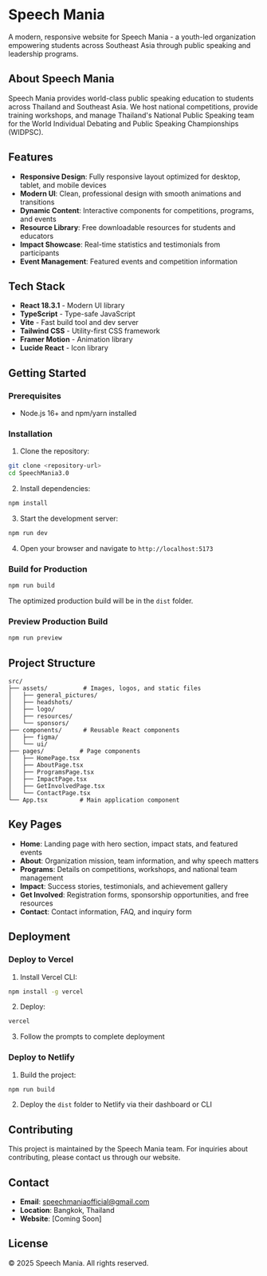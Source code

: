 # Speech Mania

A modern, responsive website for Speech Mania - a youth-led organization empowering students across Southeast Asia through public speaking and leadership programs.

## About Speech Mania

Speech Mania provides world-class public speaking education to students across Thailand and Southeast Asia. We host national competitions, provide training workshops, and manage Thailand's National Public Speaking team for the World Individual Debating and Public Speaking Championships (WIDPSC).

## Features

- **Responsive Design**: Fully responsive layout optimized for desktop, tablet, and mobile devices
- **Modern UI**: Clean, professional design with smooth animations and transitions
- **Dynamic Content**: Interactive components for competitions, programs, and events
- **Resource Library**: Free downloadable resources for students and educators
- **Impact Showcase**: Real-time statistics and testimonials from participants
- **Event Management**: Featured events and competition information

## Tech Stack

- **React 18.3.1** - Modern UI library
- **TypeScript** - Type-safe JavaScript
- **Vite** - Fast build tool and dev server
- **Tailwind CSS** - Utility-first CSS framework
- **Framer Motion** - Animation library
- **Lucide React** - Icon library

## Getting Started

### Prerequisites

- Node.js 16+ and npm/yarn installed

### Installation

1. Clone the repository:
```bash
git clone <repository-url>
cd SpeechMania3.0
```

2. Install dependencies:
```bash
npm install
```

3. Start the development server:
```bash
npm run dev
```

4. Open your browser and navigate to `http://localhost:5173`

### Build for Production

```bash
npm run build
```

The optimized production build will be in the `dist` folder.

### Preview Production Build

```bash
npm run preview
```

## Project Structure

```
src/
├── assets/          # Images, logos, and static files
│   ├── general_pictures/
│   ├── headshots/
│   ├── logo/
│   ├── resources/
│   └── sponsors/
├── components/      # Reusable React components
│   ├── figma/
│   └── ui/
├── pages/          # Page components
│   ├── HomePage.tsx
│   ├── AboutPage.tsx
│   ├── ProgramsPage.tsx
│   ├── ImpactPage.tsx
│   ├── GetInvolvedPage.tsx
│   └── ContactPage.tsx
└── App.tsx         # Main application component
```

## Key Pages

- **Home**: Landing page with hero section, impact stats, and featured events
- **About**: Organization mission, team information, and why speech matters
- **Programs**: Details on competitions, workshops, and national team management
- **Impact**: Success stories, testimonials, and achievement gallery
- **Get Involved**: Registration forms, sponsorship opportunities, and free resources
- **Contact**: Contact information, FAQ, and inquiry form

## Deployment

### Deploy to Vercel

1. Install Vercel CLI:
```bash
npm install -g vercel
```

2. Deploy:
```bash
vercel
```

3. Follow the prompts to complete deployment

### Deploy to Netlify

1. Build the project:
```bash
npm run build
```

2. Deploy the `dist` folder to Netlify via their dashboard or CLI

## Contributing

This project is maintained by the Speech Mania team. For inquiries about contributing, please contact us through our website.

## Contact

- **Email**: speechmaniaofficial@gmail.com
- **Location**: Bangkok, Thailand
- **Website**: [Coming Soon]

## License

© 2025 Speech Mania. All rights reserved.
